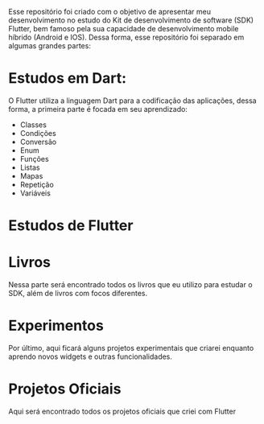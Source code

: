 Esse repositório foi criado com o objetivo de apresentar meu desenvolvimento no estudo do Kit de desenvolvimento de software (SDK) Flutter, bem famoso pela
sua capacidade de desenvolvimento mobile híbrido (Android e IOS).
Dessa forma, esse repositório foi separado em algumas grandes partes:

# Estudos em Dart:
O Flutter utiliza a linguagem Dart para a codificação das aplicações, dessa forma, a primeira parte é focada em seu aprendizado:

- Classes
- Condições
- Conversão
- Enum
- Funções
- Listas
- Mapas
- Repetição
- Variáveis
	
# Estudos de Flutter

# Livros
Nessa parte será encontrado todos os livros que eu utilizo para estudar o SDK, além de livros com focos diferentes.
# Experimentos
Por último, aqui ficará alguns projetos experimentais que criarei enquanto aprendo novos widgets e outras funcionalidades.
# Projetos Oficiais 
Aqui será encontrado todos os projetos oficiais que criei com Flutter 
